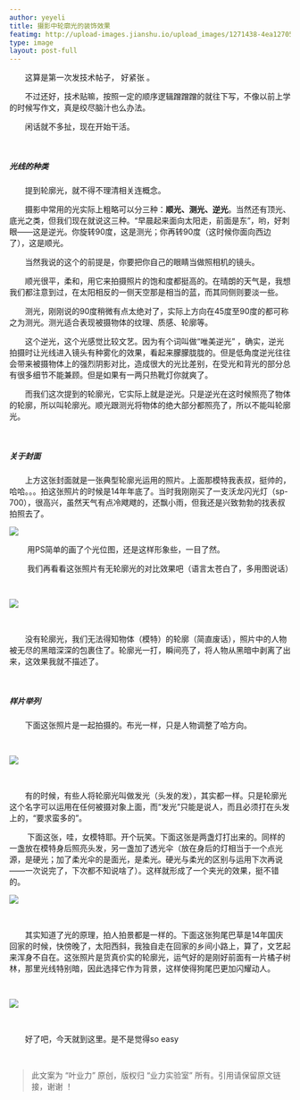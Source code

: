 ```yaml
---
author: yeyeli
title: 摄影中轮廓光的装饰效果
featimg: http://upload-images.jianshu.io/upload_images/1271438-4ea12705edad92ed.jpeg?imageMogr2/auto-orient/strip%7CimageView2/2/w/1240
type: image
layout: post-full
---
```

&emsp;&emsp;这算是第一次发技术帖子， 好紧张 。

&emsp;&emsp;不过还好，技术贴嘛，按照一定的顺序逻辑蹭蹭蹭的就往下写，不像以前上学的时候写作文，真是绞尽脑汁也么办法。

&emsp;&emsp;闲话就不多扯，现在开始干活。

&emsp;&emsp;

##### 光线的种类

&emsp;&emsp;提到轮廓光，就不得不理清相关连概念。

&emsp;&emsp;摄影中常用的光实际上粗略可以分三种：**顺光、测光、逆光**。当然还有顶光、底光之类，但我们现在就说这三种。“早晨起来面向太阳走，前面是东”，哟，好刺眼——这是逆光。你旋转90度，这是测光；你再转90度（这时候你面向西边了），这是顺光。

&emsp;&emsp;当然我说的这个的前提是，你要把你自己的眼睛当做照相机的镜头。

&emsp;&emsp;顺光很平，柔和，用它来拍摄照片的饱和度都挺高的。在晴朗的天气是，我想我们都注意到过，在太阳相反的一侧天空那是相当的蓝，而其同侧则要淡一些。

&emsp;&emsp;测光，刚刚说的90度稍微有点太绝对了，实际上方向在45度至90度的都可称之为测光。测光适合表现被摄物体的纹理、质感、轮廓等。

&emsp;&emsp;这个逆光，这个光感觉比较文艺。因为有个词叫做“唯美逆光” ，确实，逆光拍摄时让光线进入镜头有种雾化的效果，看起来朦朦胧胧的。但是低角度逆光往往会带来被摄物体上的强烈阴影对比，造成很大的光比差别，在受光和背光的部分总有很多细节不能兼顾。但是如果有一两只热靴灯你就爽了。

&emsp;&emsp;而我们这次提到的轮廓光，它实际上就是逆光。只是逆光在这时候照亮了物体的轮廓，所以叫轮廓光。顺光跟测光将物体的绝大部分都照亮了，所以不能叫轮廓光。

&emsp;&emsp;

##### 关于封面

&emsp;&emsp;上方这张封面就是一张典型轮廓光运用的照片。上面那模特我表叔，挺帅的，哈哈。。。拍这张照片的时候是14年年底了。当时我刚刚买了一支沃龙闪光灯（sp-700），很高兴，虽然天气有点冷飕飕的，还飘小雨，但我还是兴致勃勃的找表叔拍照去了。

![](http://upload-images.jianshu.io/upload_images/1271438-749ce2f3c3f4d0d4.jpeg?imageMogr2/auto-orient/strip%7CimageView2/2/w/1240)

&emsp;&emsp; 用PS简单的画了个光位图，还是这样形象些，一目了然。

&emsp;&emsp; 我们再看看这张照片有无轮廓光的对比效果吧（语言太苍白了，多用图说话）

&emsp;&emsp;

![](http://upload-images.jianshu.io/upload_images/1271438-37b866445f1a38d3.gif?imageMogr2/auto-orient/strip)

&emsp;&emsp;

&emsp;&emsp;没有轮廓光，我们无法得知物体（模特）的轮廓（简直废话），照片中的人物被无尽的黑暗深深的包裹住了。轮廓光一打，瞬间亮了，将人物从黑暗中剥离了出来，这效果我就不描述了。

&emsp;&emsp;

##### 样片举列

&emsp;&emsp;下面这张照片是一起拍摄的。布光一样，只是人物调整了哈方向。

&emsp;&emsp;

![](http://upload-images.jianshu.io/upload_images/1271438-ef4a3e38b1ab89ad.jpg?imageMogr2/auto-orient/strip%7CimageView2/2/w/1240)

&emsp;&emsp;

&emsp;&emsp;有的时候，有些人将轮廓光叫做发光（头发的发），其实都一样。只是轮廓光这个名字可以运用在任何被摄对象上面，而“发光”只能是说人，而且必须打在头发上的，“要求蛮多的”。

&emsp;&emsp; 下面这张，哇，女模特耶。开个玩笑。下面这张是两盏灯打出来的。同样的一盏放在模特身后照亮头发，另一盏加了透光伞（放在身后的灯相当于一个点光源，是硬光；加了柔光伞的是面光，是柔光。硬光与柔光的区别与运用下次再说——一次说完了，下次都不知说啥了）。这样就形成了一个夹光的效果，挺不错的。

![](http://upload-images.jianshu.io/upload_images/1271438-7bcf845dbe4bb3a5.jpeg?imageMogr2/auto-orient/strip%7CimageView2/2/w/1240)

&emsp;&emsp;

&emsp;&emsp;其实知道了光的原理，拍人拍景都是一样的。下面这张狗尾巴草是14年国庆回家的时候，快傍晚了，太阳西斜，我独自走在回家的乡间小路上，算了，文艺起来浑身不自在。这张照片是货真价实的轮廓光，运气好的是刚好前面有一片橘子树林，那里光线特别暗，因此选择它作为背景，这样使得狗尾巴更加闪耀动人。

&emsp;&emsp;

![](http://upload-images.jianshu.io/upload_images/1271438-4b7f5907370808ea.jpg?imageMogr2/auto-orient/strip%7CimageView2/2/w/1240)

&emsp;&emsp;

&emsp;&emsp;好了吧，今天就到这里。是不是觉得so easy

&emsp;&emsp;

>此文案为 “叶业力” 原创，版权归 “业力实验室” 所有。引用请保留原文链接，谢谢 ！
